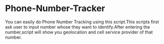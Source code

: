 # Phone-Number-Tracker
You can easily do Phone Number Tracking using this script.This scripts first ask user to input number whose they want to identify.After entering the number,script will show you geolocation and cell service provider of that number.
